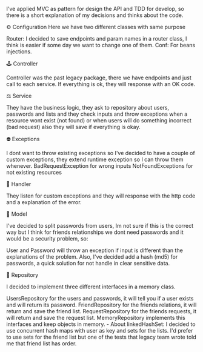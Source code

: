 I've applied MVC as pattern for design the API and TDD for develop,
so there is a short explanation of my decisions and thinks about the code.


⚙️ Configuration
Here we have two different classes with same purpose

Router: I decided to save endpoints and param names in a router class, I think is easier if some day
we want to change one of them.
Conf: For beans injections.

🕹 Controller

Controller was the past legacy package, there we have endpoints and just call to each service.
If everything is ok, they will response with an OK code.

⚖️ Service

They have the business logic, they ask to repository about users, passwords and lists and they check
inputs and throw exceptions when a resource wont exist (not found) or when users will do something
incorrect (bad request) also they will save if everything is okay.

⛔️ Exceptions

I dont want to throw existing exceptions so I've decided to have a couple of custom exceptions, they
extend runtime exception so I can throw them whenever.
BadRequestException for wrong inputs
NotFoundExceptions for not existing resources

🤲 Handler

They listen for custom exceptions and they will response with the http code and a explanation of the error.

📸 Model

I've decided to split passwords from users, Im not sure if this is the correct way but I think for friends
relationships we dont need passwords and it would be a security problem, so:

User and Password will throw an exception if input is different than the explanations of the problem.
Also, I've decided add a hash (md5) for passwords, a quick solution for not handle in clear sensitive data.

💾 Repository

I decided to implement three different interfaces in a memory class.

UsersRepository for the users and passwords, it will tell you if a user exists and will return its password.
FriendRepository for the friends relations, it will return and save the friend list.
RequestRepository for the friends requests, it will return and save the request list.
MemoryRepository implements this interfaces and keep objects in memory.
    - About linkedHashSet: 
        I decided to use concurrent hash maps with user as key and sets for the lists.
        I'd prefer to use sets for the friend list but one of the tests that legacy team wrote
        told me that friend list has order.
    


